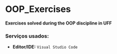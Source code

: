 # OOP_Exercises
**Exercises solved during the OOP discipline in UFF**

### Serviços usados:
* **Editor/IDE:** `Visual Studio Code`


